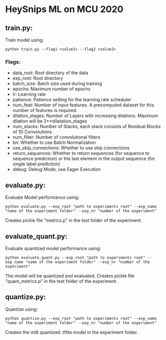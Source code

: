 # HeySnips ML on MCU 2020
## train.py:

Train model using:
```
python train.py --flag1 <value1> --flag2 <value2>
```
### Flags:
- data_root: Root directory of the data
- exp_root: Root directory 
- batch_size: Batch size used during training
- epochs: Maximum number of epochs 
- lr: Learning rate
- patience: Patience setting for the learning rate scheduler
- num_feat: Number of input features. A precomputed dataset for this number of features is required.
- dilation_stages: Number of Layers with increasing dilations. Maximum dilation will be 2**dilatation_stages
- num_stacks: Number of Stacks, each stack consists uf Residual Blocks of 1D Convolutions
- num_filter: Number of convolutional filters
- bn: Whether to use Batch Normalization
- use_skip_connections: Whether to use skip connections
- return_sequences: Whether to return sequences (for sequence to sequence prediction) or the last element in the output sequence (for single label prediction)
- debug: Debug Mode, use Eager Execution

## evaluate.py:
Evaluate Model performance using:
```
python evaluate.py --exp_root "path to experiments root" --exp_name "name of the experiment folder" --exp_nr "number of the experiment"
```
Creates pickle file "metrics.p" in the test folder of the experiment.

## evaluate_quant.py:
Evaluate quantized model performance using:
```
python evaluate_quant.py --exp_root "path to experiments root" --exp_name "name of the experiment folder" --exp_nr "number of the experiment"
```
The model will be quantized and evaluated. Creates pickle file "quant_metrics.p" in the test folder of the experiment.
## quantize.py:
Quantize using:
```
python quantize.py --exp_root "path to experiments root" --exp_name "name of the experiment folder" --exp_nr "number of the experiment"
```
Creates the int8 quantized .tflite model in the experiment folder.
